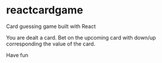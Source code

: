 # reactcardgame
Card guessing game built with React

You are dealt a card.
Bet on the upcoming card with down/up corresponding the value of the card.

Have fun

